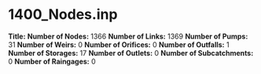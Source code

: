 # 1400_Nodes.inp
**Title:** 
**Number of Nodes:** 1366
**Number of Links:** 1369
**Number of Pumps:** 31
**Number of Weirs:** 0
**Number of Orifices:** 0
**Number of Outfalls:** 1
**Number of Storages:** 17
**Number of Outlets:** 0
**Number of Subcatchments:** 0
**Number of Raingages:** 0
